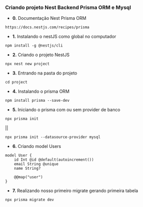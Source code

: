 ### Criando projeto Nest Backend Prisma ORM e Mysql
* <b>0.</b> Documentação Nest Prisma ORM
``` 
https://docs.nestjs.com/recipes/prisma
```

* <b>1.</b> Instalando o nestJS como global no computador
```
npm install -g @nestjs/cli
```

* <b>2.</b> Criando o projeto NestJS
```
npx nest new project
```

* <b>3.</b> Entrando na pasta do projeto
```
cd project
```

* <b>4.</b> Instalando o prisma ORM
```
npm install prisma --save-dev
```

* <b>5.</b> Iniciando o prisma com ou sem provider de banco
```
npx prisma init
```
||
```
npx prisma init --datasource-provider mysql
```

* <b>6.</b> Criando model Users
```
model User {
    id Int @id @default(autoincrement())
    email String @unique
    name String?

    @@map("user")
}
```

* <b>7.</b> Realizando nosso primeiro migrate gerando primeira tabela
```
npx prisma migrate dev
```